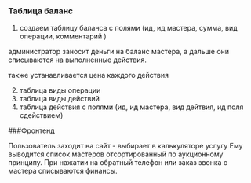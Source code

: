 ### Таблица баланс

1) создаем таблицу баланса с полями (ид, ид мастера, сумма, вид операции, комментарий )

администратор заносит деньги на баланс мастера, а дальше они списываются на выполненные действия.

также устанавливается цена каждого действия

2) таблица виды операции
3) таблица виды действий
4) таблица действия с полями (ид, ид мастера, вид дейтвия, ид поля сдействием)


###Фронтенд

Пользователь заходит на сайт - выбирает в калькуляторе услугу
Ему выводится список мастеров отсортированный по аукционному принципу.
При нажатии на обратный телефон или заказ звонка с мастера списываются финансы.
